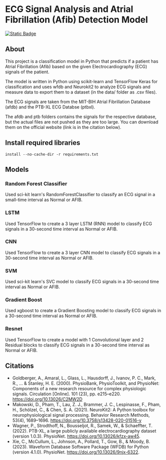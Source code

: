 # ECG Signal Analysis and Atrial Fibrillation (Afib) Detection Model

[![Static Badge](https://img.shields.io/badge/Python-3.11.7-306998)](https://www.python.org/downloads/release/python-3117/)

## About
This project is a classification model in Python that predicts if a patient has Atrial Fibrillation (Afib) based on the given Electrocardiography (ECG) signals of the patient.

The model is written in Python using scikit-learn and TensorFlow Keras for classification and uses wfdb and Neurokit2 to analyze ECG signals and measure data to export them to a dataset (in the data/ folder as .csv files).

The ECG signals are taken from the MIT-BIH Atrial Fibrillation Database (afdb) and the PTB-XL ECG Databse (ptbxl).

The afdb and ptb folders contains the signals for the respective database, but the actual files are not pushed as they are too large. You can download them on the official website (link is in the citation below).

## Install required libraries
```
install --no-cache-dir -r requirements.txt
```

## Models

### Random Forest Classifier
Used sci-kit learn's RandomForestClassifier to classify an ECG signal in a small-time interval as Normal or AFIB.

### LSTM
Used TensorFlow to create a 3 layer LSTM (RNN) model to classify ECG signals in a 30-second time interval as Normal or AFIB.

### CNN
Used TensorFlow to create a 3 layer CNN model to classify ECG signals in a 30-second time interval as Normal or AFIB.

### SVM
Used sci-kit learn's SVC model to classify ECG signals in a 30-second time interval as Normal or AFIB.

### Gradient Boost
Used xgboost to create a Gradient Boosting model to classify ECG signals in a 30-second time interval as Normal or AFIB.

### Resnet
Used TensorFlow to create a model with 1 Convolutional layer and 2 Residual blocks to classify ECG signals in a 30-second time interval as Normal or AFIB.

## Citations
- Goldberger, A., Amaral, L., Glass, L., Hausdorff, J., Ivanov, P. C., Mark, R., ... & Stanley, H. E. (2000). PhysioBank, PhysioToolkit, and PhysioNet: Components of a new research resource for complex physiologic signals. Circulation [Online]. 101 (23), pp. e215–e220. https://doi.org/10.13026/C2MW2D
- Makowski, D., Pham, T., Lau, Z. J., Brammer, J. C., Lespinasse, F., Pham, H.,
Schölzel, C., & Chen, S. A. (2021). NeuroKit2: A Python toolbox for neurophysiological signal processing.
Behavior Research Methods, 53(4), 1689–1696. https://doi.org/10.3758/s13428-020-01516-y
- Wagner, P., Strodthoff, N., Bousseljot, R., Samek, W., & Schaeffter, T. (2022). PTB-XL, a large publicly available electrocardiography dataset (version 1.0.3). PhysioNet. https://doi.org/10.13026/kfzx-aw45.
- Xie, C., McCullum, L., Johnson, A., Pollard, T., Gow, B., & Moody, B. (2023). Waveform Database Software Package (WFDB) for Python (version 4.1.0). PhysioNet. https://doi.org/10.13026/9njx-6322.